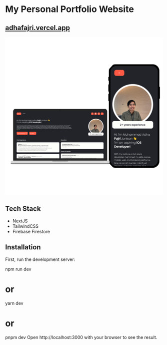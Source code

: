 # My Personal Portfolio Website

## [adhafajri.vercel.app](https://adhafajri.vercel.app/)
![Screenshots](screenshots/portfolio.png)
## Tech Stack

- NextJS
- TailwindCSS
- Firebase Firestore

## Installation

First, run the development server:

npm run dev
# or
yarn dev
# or
pnpm dev
Open http://localhost:3000 with your browser to see the result.